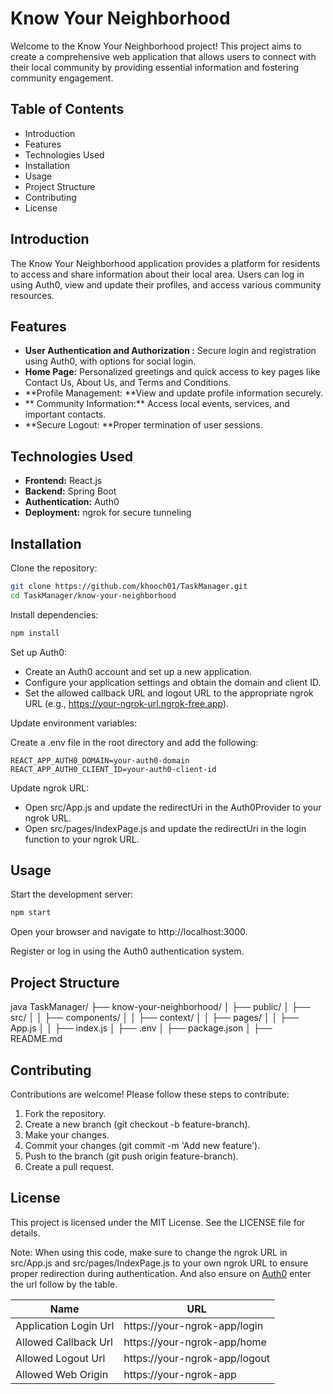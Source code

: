 # **Know Your Neighborhood**
Welcome to the Know Your Neighborhood project! This project aims to create a comprehensive web application that allows users to connect with their local community by providing essential information and fostering community engagement.

## **Table of Contents**
- Introduction
- Features
- Technologies Used
- Installation
- Usage
- Project Structure
- Contributing
- License

## **Introduction**
The Know Your Neighborhood application provides a platform for residents to access and share information about their local area. Users can log in using Auth0, view and update their profiles, and access various community resources.

## **Features**
- **User Authentication and Authorization :** Secure login and registration using Auth0, with options for social login.
- **Home Page:** Personalized greetings and quick access to key pages like Contact Us, About Us, and Terms and Conditions.
- **Profile Management: **View and update profile information securely.
- ** Community Information:** Access local events, services, and important contacts.
- **Secure Logout: **Proper termination of user sessions.

## **Technologies Used**
- **Frontend:** React.js
- **Backend:** Spring Boot
- **Authentication:** Auth0
- **Deployment:** ngrok for secure tunneling

## Installation
Clone the repository:

```bash
git clone https://github.com/khooch01/TaskManager.git
cd TaskManager/know-your-neighborhood
```
Install dependencies:

```bash
npm install
```

Set up Auth0:
- Create an Auth0 account and set up a new application.
- Configure your application settings and obtain the domain and client ID.
- Set the allowed callback URL and logout URL to the appropriate ngrok URL (e.g., https://your-ngrok-url.ngrok-free.app).

Update environment variables:

Create a .env file in the root directory and add the following:

```
REACT_APP_AUTH0_DOMAIN=your-auth0-domain
REACT_APP_AUTH0_CLIENT_ID=your-auth0-client-id
```
Update ngrok URL:

- Open src/App.js and update the redirectUri in the Auth0Provider to your ngrok URL.
- Open src/pages/IndexPage.js and update the redirectUri in the login function to your ngrok URL.

## Usage
Start the development server:

```bash
npm start
```
Open your browser and navigate to http://localhost:3000.

Register or log in using the Auth0 authentication system.

## **Project Structure**

java
TaskManager/
├── know-your-neighborhood/
│   ├── public/
│   ├── src/
│   │   ├── components/
│   │   ├── context/
│   │   ├── pages/
│   │   ├── App.js
│   │   ├── index.js
│   ├── .env
│   ├── package.json
│   ├── README.md

## **Contributing**
Contributions are welcome! Please follow these steps to contribute:

1. Fork the repository.
2. Create a new branch (git checkout -b feature-branch).
3. Make your changes.
4. Commit your changes (git commit -m 'Add new feature').
5. Push to the branch (git push origin feature-branch).
6. Create a pull request.

## **License**
This project is licensed under the MIT License. See the LICENSE file for details.

Note: When using this code, make sure to change the ngrok URL in src/App.js and src/pages/IndexPage.js to your own ngrok URL to ensure proper redirection during authentication. And also ensure on [Auth0](https://manage.auth0.com/ "Auth0") enter the url follow by the table.

| Name  | URL  |
| ------------ | ------------ |
| Application Login Url | https://your-ngrok-app/login  |
| Allowed Callback Url | https://your-ngrok-app/home   |
|  Allowed Logout Url | https://your-ngrok-app/logout   |
| Allowed Web Origin  | https://your-ngrok-app  |
